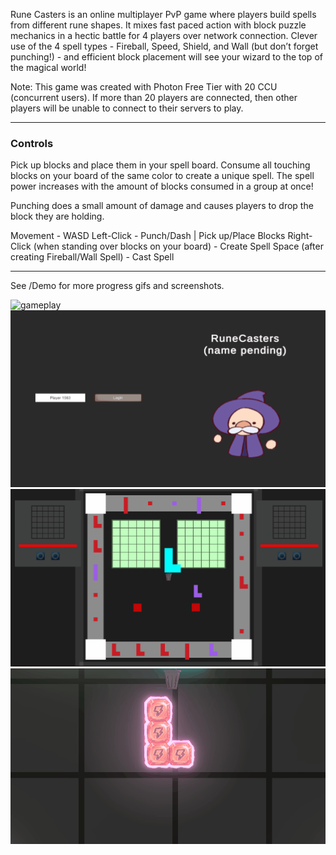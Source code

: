 Rune Casters is an online multiplayer PvP game where players build spells from different rune shapes. It mixes fast paced action with block puzzle mechanics in a hectic battle for 4 players over network connection. Clever use of the 4 spell types - Fireball, Speed, Shield, and Wall (but don’t forget punching!) - and efficient block placement will see your wizard to the top of the magical world!

Note: This game was created with Photon Free Tier with 20 CCU (concurrent users). If more than 20 players are connected, then other players will be unable to connect to their servers to play.

---

### Controls

Pick up blocks and place them in your spell board. Consume all touching blocks on your board of the same color to create a unique spell. The spell power increases with the amount of blocks consumed in a group at once!

Punching does a small amount of damage and causes players to drop the block they are holding.

Movement - WASD
Left-Click - Punch/Dash | Pick up/Place Blocks
Right-Click (when standing over blocks on your board) - Create Spell
Space (after creating Fireball/Wall Spell) - Cast Spell

---

See /Demo for more progress gifs and screenshots.

![gameplay](https://github.com/bryant-ta/rune-casters/blob/main/Demos/gameplay.gif)
![lobby](https://github.com/bryant-ta/rune-casters/blob/main/Demos/lobby.gif)
![steal](https://github.com/bryant-ta/rune-casters/blob/main/Demos/punching_and_steal.gif)
![block shader](https://github.com/bryant-ta/rune-casters/blob/main/Demos/block_art_and_outline_short.gif)
